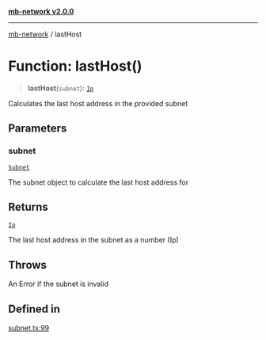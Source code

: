 [**mb-network v2.0.0**](../README.md)

***

[mb-network](../README.md) / lastHost

# Function: lastHost()

> **lastHost**(`subnet`): [`Ip`](../type-aliases/Ip.md)

Calculates the last host address in the provided subnet

## Parameters

### subnet

[`Subnet`](../interfaces/Subnet.md)

The subnet object to calculate the last host address for

## Returns

[`Ip`](../type-aliases/Ip.md)

The last host address in the subnet as a number (Ip)

## Throws

An Error if the subnet is invalid

## Defined in

[subnet.ts:99](https://github.com/mbachmann97/mb-network/blob/272a6a4fd3dfb28b0998d05a50b1dde727ead4d4/src/subnet.ts#L99)
